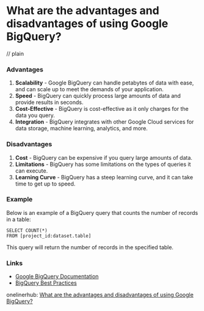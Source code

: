 # What are the advantages and disadvantages of using Google BigQuery?
// plain

### Advantages
1. **Scalability** - Google BigQuery can handle petabytes of data with ease, and can scale up to meet the demands of your application.
2. **Speed** - BigQuery can quickly process large amounts of data and provide results in seconds.
3. **Cost-Effective** - BigQuery is cost-effective as it only charges for the data you query.
4. **Integration** - BigQuery integrates with other Google Cloud services for data storage, machine learning, analytics, and more.

### Disadvantages
1. **Cost** - BigQuery can be expensive if you query large amounts of data.
2. **Limitations** - BigQuery has some limitations on the types of queries it can execute.
3. **Learning Curve** - BigQuery has a steep learning curve, and it can take time to get up to speed.

### Example
Below is an example of a BigQuery query that counts the number of records in a table:

```
SELECT COUNT(*)
FROM [project_id:dataset.table]
```

This query will return the number of records in the specified table.

### Links
- [Google BigQuery Documentation](https://cloud.google.com/bigquery/docs/)
- [BigQuery Best Practices](https://cloud.google.com/bigquery/docs/best-practices)

onelinerhub: [What are the advantages and disadvantages of using Google BigQuery?](https://onelinerhub.com/google-big-query/what-are-the-advantages-and-disadvantages-of-using-google-bigquery)